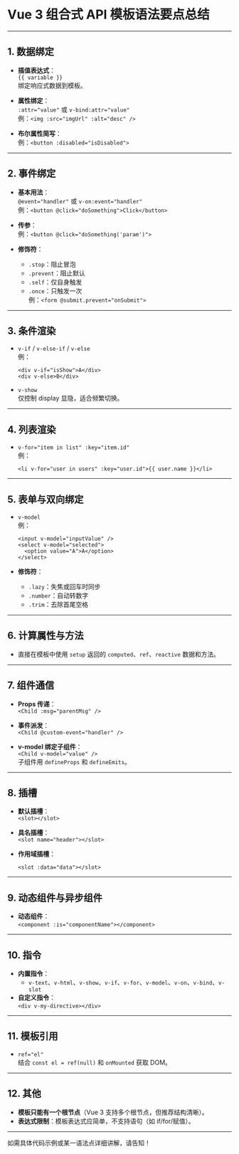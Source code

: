 # Vue 3 组合式 API 模板语法要点总结

---

## 1. 数据绑定

- **插值表达式**：  
  `{{ variable }}`  
  绑定响应式数据到模板。

- **属性绑定**：  
  `:attr="value"` 或 `v-bind:attr="value"`  
  例：`<img :src="imgUrl" :alt="desc" />`

- **布尔属性简写**：  
  例：`<button :disabled="isDisabled">`

---

## 2. 事件绑定

- **基本用法**：  
  `@event="handler"` 或 `v-on:event="handler"`  
  例：`<button @click="doSomething">Click</button>`

- **传参**：  
  例：`<button @click="doSomething('param')">`

- **修饰符**：  
  - `.stop`：阻止冒泡
  - `.prevent`：阻止默认
  - `.self`：仅自身触发
  - `.once`：只触发一次  
  例：`<form @submit.prevent="onSubmit">`

---

## 3. 条件渲染

- `v-if` / `v-else-if` / `v-else`  
  例：  
  ```vue
  <div v-if="isShow">A</div>
  <div v-else>B</div>
  ```

- `v-show`  
  仅控制 display 显隐，适合频繁切换。

---

## 4. 列表渲染

- `v-for="item in list" :key="item.id"`  
  例：  
  ```vue
  <li v-for="user in users" :key="user.id">{{ user.name }}</li>
  ```

---

## 5. 表单与双向绑定

- `v-model`  
  例：  
  ```vue
  <input v-model="inputValue" />
  <select v-model="selected">
    <option value="A">A</option>
  </select>
  ```

- **修饰符**：  
  - `.lazy`：失焦或回车时同步
  - `.number`：自动转数字
  - `.trim`：去除首尾空格

---

## 6. 计算属性与方法

- 直接在模板中使用 `setup` 返回的 `computed`、`ref`、`reactive` 数据和方法。

---

## 7. 组件通信

- **Props 传递**：  
  `<Child :msg="parentMsg" />`

- **事件派发**：  
  `<Child @custom-event="handler" />`

- **v-model 绑定子组件**：  
  `<Child v-model="value" />`  
  子组件用 `defineProps` 和 `defineEmits`。

---

## 8. 插槽

- **默认插槽**：  
  `<slot></slot>`

- **具名插槽**：  
  `<slot name="header"></slot>`

- **作用域插槽**：  
  ```vue
  <slot :data="data"></slot>
  ```

---

## 9. 动态组件与异步组件

- **动态组件**：  
  `<component :is="componentName"></component>`

---

## 10. 指令

- **内置指令**：  
  - `v-text`、`v-html`、`v-show`、`v-if`、`v-for`、`v-model`、`v-on`、`v-bind`、`v-slot`
- **自定义指令**：  
  `<div v-my-directive></div>`

---

## 11. 模板引用

- `ref="el"`  
  结合 `const el = ref(null)` 和 `onMounted` 获取 DOM。

---

## 12. 其他

- **模板只能有一个根节点**（Vue 3 支持多个根节点，但推荐结构清晰）。
- **表达式限制**：模板表达式应简单，不支持语句（如 if/for/赋值）。

---

如需具体代码示例或某一语法点详细讲解，请告知！ 